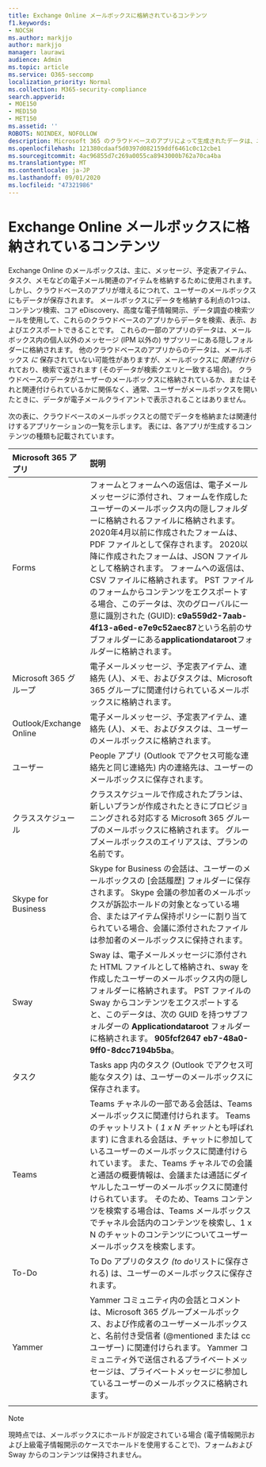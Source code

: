 ```yaml
---
title: Exchange Online メールボックスに格納されているコンテンツ
f1.keywords:
- NOCSH
ms.author: markjjo
author: markjjo
manager: laurawi
audience: Admin
ms.topic: article
ms.service: O365-seccomp
localization_priority: Normal
ms.collection: M365-security-compliance
search.appverid:
- MOE150
- MED150
- MET150
ms.assetid: ''
ROBOTS: NOINDEX, NOFOLLOW
description: Microsoft 365 のクラウドベースのアプリによって生成されたデータは、ユーザーの Exchange Online メールボックスに格納されるか、関連付けられます。
ms.openlocfilehash: 121380cdaaf5d0397d082159ddf6461c0c12cbe1
ms.sourcegitcommit: 4ac96855d7c269a0055ca8943000b762a70ca4ba
ms.translationtype: MT
ms.contentlocale: ja-JP
ms.lasthandoff: 09/01/2020
ms.locfileid: "47321986"
---
```

# <a name="content-stored-in-exchange-online-mailboxes"></a>Exchange Online メールボックスに格納されているコンテンツ

Exchange Online のメールボックスは、主に、メッセージ、予定表アイテム、タスク、メモなどの電子メール関連のアイテムを格納するために使用されます。 しかし、クラウドベースのアプリが増えるにつれて、ユーザーのメールボックスにもデータが保存されます。 メールボックスにデータを格納する利点の1つは、コンテンツ検索、コア eDiscovery、高度な電子情報開示、データ調査の検索ツールを使用して、これらのクラウドベースのアプリからデータを検索、表示、およびエクスポートできることです。 これらの一部のアプリのデータは、メールボックス内の個人以外のメッセージ (IPM 以外の) サブツリーにある隠しフォルダーに格納されます。 他のクラウドベースのアプリからのデータは、メールボックス _に_ 保存されていない可能性がありますが、メールボックスに _関連付けら_ れており、検索で返されます (そのデータが検索クエリと一致する場合)。 クラウドベースのデータがユーザーのメールボックスに格納されているか、またはそれと関連付けられているかに関係なく、通常、ユーザーがメールボックスを開いたときに、データが電子メールクライアントで表示されることはありません。

次の表に、クラウドベースのメールボックスとの間でデータを格納または関連付けするアプリケーションの一覧を示します。 表には、各アプリが生成するコンテンツの種類も記載されています。

|Microsoft 365 アプリ|説明|
|:---------|:---------|
|Forms|フォームとフォームへの返信は、電子メールメッセージに添付され、フォームを作成したユーザーのメールボックス内の隠しフォルダーに格納されるファイルに格納されます。 2020年4月以前に作成されたフォームは、PDF ファイルとして保存されます。 2020以降に作成されたフォームは、JSON ファイルとして格納されます。  フォームへの返信は、CSV ファイルに格納されます。 PST ファイルのフォームからコンテンツをエクスポートする場合、このデータは、次のグローバルに一意に識別された (GUID): **c9a559d2-7aab-4f13-a6ed-e7e9c52aec87**という名前のサブフォルダーにある**applicationdataroot**フォルダーに格納されます。|
|Microsoft 365 グループ|電子メールメッセージ、予定表アイテム、連絡先 (人)、メモ、およびタスクは、Microsoft 365 グループに関連付けられているメールボックスに格納されます。|
|Outlook/Exchange Online|電子メールメッセージ、予定表アイテム、連絡先 (人)、メモ、およびタスクは、ユーザーのメールボックスに格納されます。|
|ユーザー|People アプリ (Outlook でアクセス可能な連絡先と同じ連絡先) 内の連絡先は、ユーザーのメールボックスに保存されます。|
|クラススケジュール|クラススケジュールで作成されたプランは、新しいプランが作成されたときにプロビジョニングされる対応する Microsoft 365 グループのメールボックスに格納されます。 グループメールボックスのエイリアスは、プランの名前です。|
|Skype for Business|Skype for Business の会話は、ユーザーのメールボックスの [会話履歴] フォルダーに保存されます。 Skype 会議の参加者のメールボックスが訴訟ホールドの対象となっている場合、またはアイテム保持ポリシーに割り当てられている場合、会議に添付されたファイルは参加者のメールボックスに保持されます。|
|Sway|Sway は、電子メールメッセージに添付された HTML ファイルとして格納され、sway を作成したユーザーのメールボックス内の隠しフォルダーに格納されます。 PST ファイルの Sway からコンテンツをエクスポートすると、このデータは、次の GUID を持つサブフォルダーの **Applicationdataroot** フォルダーに格納されます。 **905fcf2647 eb7-48a0-9ff0-8dcc7194b5ba**。|
|タスク|Tasks app 内のタスク (Outlook でアクセス可能なタスク) は、ユーザーのメールボックスに保存されます。|
|Teams|Teams チャネルの一部である会話は、Teams メールボックスに関連付けられます。 Teams のチャットリスト ( *1 x N チャット*とも呼ばれます) に含まれる会話は、チャットに参加しているユーザーのメールボックスに関連付けられています。 また、Teams チャネルでの会議と通話の概要情報は、会議または通話にダイヤルしたユーザーのメールボックスに関連付けられています。 そのため、Teams コンテンツを検索する場合は、Teams メールボックスでチャネル会話内のコンテンツを検索し、1 x N のチャットのコンテンツについてユーザーメールボックスを検索します。| 
|To-Do|To Do アプリのタスク *(to do*リストに保存される) は、ユーザーのメールボックスに保存されます。|
|Yammer|Yammer コミュニティ内の会話とコメントは、Microsoft 365 グループメールボックス、および作成者のユーザーメールボックスと、名前付き受信者 (@mentioned または cc ユーザー) に関連付けられます。 Yammer コミュニティ外で送信されるプライベートメッセージは、プライベートメッセージに参加しているユーザーのメールボックスに格納されます。|  
||||

> [!NOTE]
> 現時点では、メールボックスにホールドが設定されている場合 (電子情報開示および上級電子情報開示のケースでホールドを使用することで)、フォームおよび Sway からのコンテンツは保持されません。 
